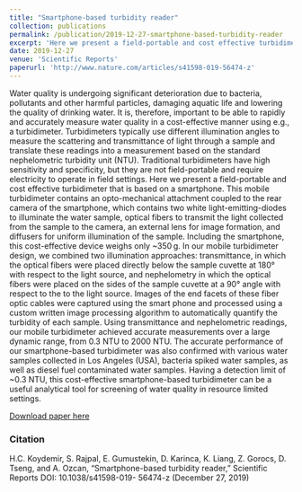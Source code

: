 ```yaml
---
title: "Smartphone-based turbidity reader"
collection: publications
permalink: /publication/2019-12-27-smartphone-based-turbidity-reader
excerpt: 'Here we present a field-portable and cost effective turbidimeter that is based on a smartphone.'
date: 2019-12-27
venue: 'Scientific Reports'
paperurl: 'http://www.nature.com/articles/s41598-019-56474-z'
---
```


Water quality is undergoing significant deterioration due to bacteria, pollutants and other harmful particles, damaging aquatic life and lowering the quality of drinking water. It is, therefore, important to be able to rapidly and accurately measure water quality in a cost-effective manner using e.g., a turbidimeter. Turbidimeters typically use different illumination angles to measure the scattering and transmittance of light through a sample and translate these readings into a measurement based on the standard nephelometric turbidity unit (NTU). Traditional turbidimeters have high sensitivity and specificity, but they are not field-portable and require electricity to operate in field settings. Here we present a field-portable and cost effective turbidimeter that is based on a smartphone. This mobile turbidimeter contains an opto-mechanical attachment coupled to the rear camera of the smartphone, which contains two white light-emitting-diodes to illuminate the water sample, optical fibers to transmit the light collected from the sample to the camera, an external lens for image formation, and diffusers for uniform illumination of the sample. Including the smartphone, this cost-effective device weighs only ~350 g. In our mobile turbidimeter design, we combined two illumination approaches: transmittance, in which the optical fibers were placed directly below the sample cuvette at 180° with respect to the light source, and nephelometry in which the optical fibers were placed on the sides of the sample cuvette at a 90° angle with respect to the to the light source. Images of the end facets of these fiber optic cables were captured using the smart phone and processed using a custom written image processing algorithm to automatically quantify the turbidity of each sample. Using transmittance and nephelometric readings, our mobile turbidimeter achieved accurate measurements over a large dynamic range, from 0.3 NTU to 2000 NTU. The accurate performance of our smartphone-based turbidimeter was also confirmed with various water samples collected in Los Angeles (USA), bacteria spiked water samples, as well as diesel fuel contaminated water samples. Having a detection limit of ~0.3 NTU, this cost-effective smartphone-based turbidimeter can be a useful analytical tool for screening of water quality in resource limited settings.

[Download paper here](https://www.nature.com/articles/s41598-019-56474-z.pdf)

### Citation

H.C. Koydemir, S. Rajpal, E. Gumustekin, D. Karinca, K. Liang, Z. Gorocs, D. Tseng, and A. Ozcan, “Smartphone-based turbidity reader,” Scientific Reports DOI: 10.1038/s41598-019- 56474-z (December 27, 2019)
